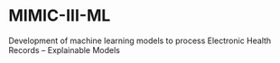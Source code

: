 # MIMIC-III-ML
Development of machine learning models to process Electronic Health Records – Explainable Models  
